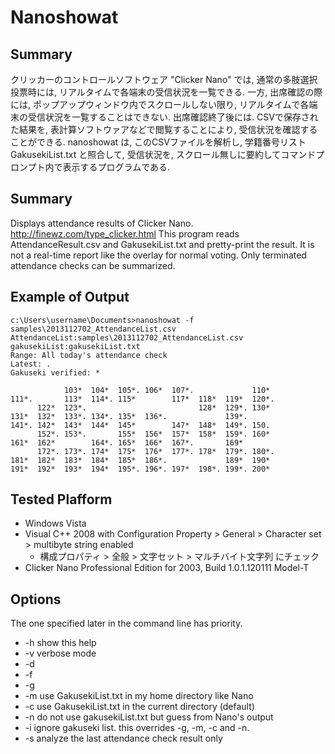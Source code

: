 Nanoshowat
==========

Summary
-------
クリッカーのコントロールソフトウェア "Clicker Nano" では, 通常の多肢選択投票時には, リアルタイムで各端末の受信状況を一覧できる. 一方, 出席確認の際には, ポップアップウィンドウ内でスクロールしない限り, リアルタイムで各端末の受信状況を一覧することはできない. 出席確認終了後には. CSVで保存された結果を, 表計算ソフトウァアなどで閲覧することにより, 受信状況を確認することができる.
nanoshowat は, このCSVファイルを解析し, 学籍番号リスト GakusekiList.txt と照合して, 受信状況を, スクロール無しに要約してコマンドプロンプト内で表示するプログラムである.

Summary
-------
Displays attendance results of Clicker Nano. http://finewz.com/type_clicker.html
This program reads AttendanceResult.csv and GakusekiList.txt and pretty-print the result. It is not a real-time report like the overlay for normal voting. Only terminated attendance checks can be summarized.

Example of Output
-----------------
    c:\Users\username\Documents>nanoshowat -f samples\2013112702_AttendanceList.csv
    AttendanceList:samples\2013112702_AttendanceList.csv
    gakusekiList:gakusekiList.txt
    Range: All today's attendance check
    Latest: .
    Gakuseki verified: *
    
                103*  104*  105*. 106*  107*.             110*
    111*.       113*  114*. 115*        117*  118*  119*  120*.
          122*  123*.                         128*  129*. 130*
    131*  132*  133*. 134*. 135*  136*.             139*.
    141*. 142*  143*  144*  145*        147*  148*  149*. 150.
          152*. 153*.       155*  156*  157*  158*  159*. 160*
    161*  162*        164*. 165*  166*  167*.       169*
          172*. 173*. 174*  175*  176*  177*. 178*  179*. 180*.
    181*  182*  183*  184*  185*  186*.             189*  190*
    191*  192*  193*  194*  195*. 196*. 197*  198*. 199*. 200*
    
Tested Plafform
---------------

* Windows Vista
* Visual C++ 2008 with Configuration Property > General > Character set > multibyte string enabled
    * 構成プロパティ > 全般 > 文字セット > マルチバイト文字列 にチェック
* Clicker Nano Professional Edition for 2003, Build 1.0.1.120111 Model-T

Options
-------
The one specified later in the command line has priority.

* -h show this help
* -v verbose mode
* -d <AttendanceDataDirectoryName>
* -f <AttendanceCSVFileName>
* -g <GakusekiListFileName>
* -m use GakusekiList.txt in my home directory like Nano
* -c use GakusekiList.txt in the current directory (default)
* -n do not use gakusekiList.txt but guess from Nano's output
* -i ignore gakuseki list. this overrides -g, -m, -c and -n.
* -s analyze the last attendance check result only
